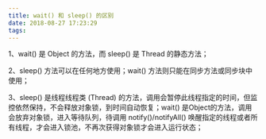 ```yaml
---
title: wait() 和 sleep() 的区别
date: 2018-08-27 17:23:29
tags: 
---
```


1、wait() 是 Object 的方法，而 sleep() 是 Thread 的静态方法；

2、sleep() 方法可以在任何地方使用；wait() 方法则只能在同步方法或同步块中使用；

3、sleep() 是线程线程类 (Thread) 的方法，调用会暂停此线程指定的时间，但监控依然保持，不会释放对象锁，到时间自动恢复；wait() 是Object的方法，调用会放弃对象锁，进入等待队列，待调用 notify()/notifyAll() 唤醒指定的线程或者所有线程，才会进入锁池，不再次获得对象锁才会进入运行状态；